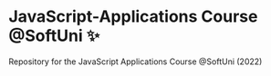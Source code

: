 <h1>JavaScript-Applications Course @SoftUni ✨</h1>

Repository for the JavaScript Applications Course @SoftUni (2022)
